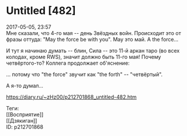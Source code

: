 Untitled [482]
===============

   
 2017-05-05, 23:57   
  Мне сказали, что 4-го мая -- день Звёздных войн. Происходит это от фразы оттуда: "May the force be with you". May это май. А the force...   
   
 И тут я начинаю думать -- блин, Сила -- это 11-й аркан таро (во всех колодах, кроме RWS), значит должно быть 11-го мая! Почему четвёртого-то? Коллега продолжает об'яснение:   
   
 ... потому что "the force" звучит как "the forth" -- "четвёртый".   
   
 А я-то думал...   
    
 <https://diary.ru/~zHz00/p212701868_untitled-482.htm>   
   
 Теги:   
 [[Восприятие]]   
 [[Дзякиган]]   
 ID: p212701868